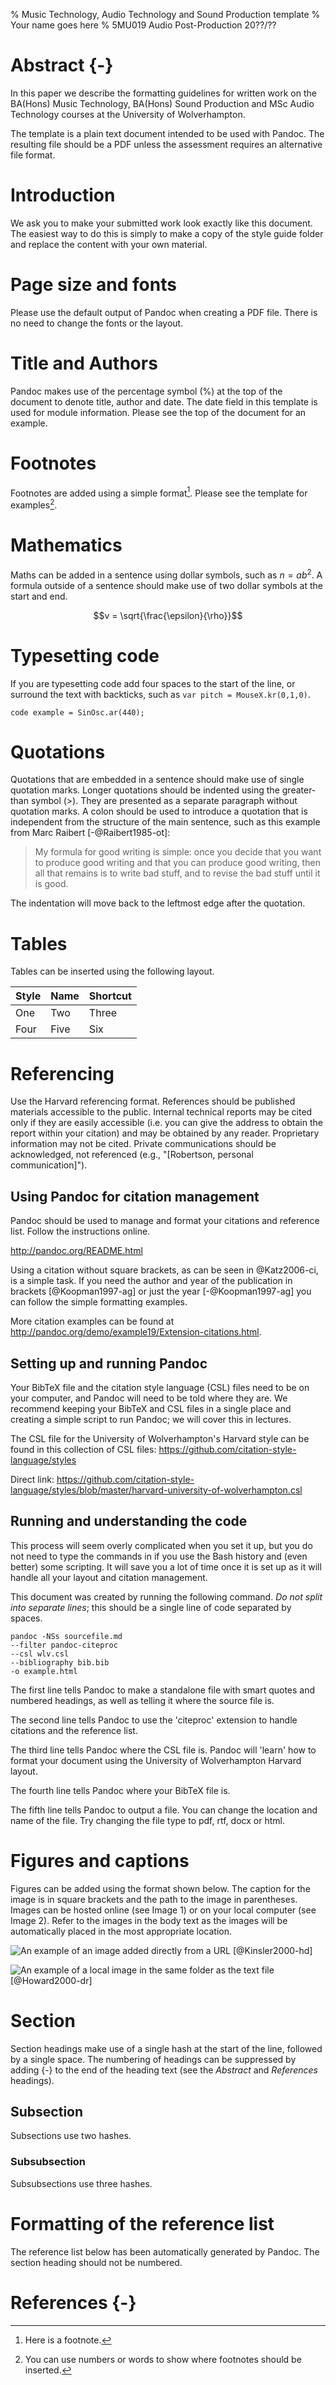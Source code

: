 % Music Technology, Audio Technology and Sound Production template
% Your name goes here
% 5MU019 Audio Post-Production 20??/??


# Abstract {-}
In this paper we describe the formatting guidelines for written work on the BA(Hons) Music Technology, BA(Hons) Sound Production and MSc Audio Technology courses at the University of Wolverhampton. 

The template is a plain text document intended to be used with Pandoc. The resulting file should be a PDF unless the assessment requires an alternative file format.


# Introduction
We ask you to make your submitted work look exactly like this document. The easiest way to do this is simply to make a copy of the style guide folder and replace the content with your own material.

# Page size and fonts

Please use the default output of Pandoc when creating a PDF file. There is no need to change the fonts or the layout. 


# Title and Authors
Pandoc makes use of the percentage symbol (%) at the top of the document to denote title, author and date. The date field in this template is used for module information. Please see the top of the document for an example.


# Footnotes
Footnotes are added using a simple format[^1]. Please see the template for examples[^name].

[^1]: Here is a footnote.
[^name]: You can use numbers or words to show where footnotes should be inserted.


# Mathematics
Maths can be added in a sentence using dollar symbols, such as $n = ab^2$. A formula outside of a sentence should make use of two dollar symbols at the start and end.

$$v = \sqrt{\frac{\epsilon}{\rho}}$$


# Typesetting code
If you are typesetting code add four spaces to the start of the line, or surround the text with backticks, such as `var pitch = MouseX.kr(0,1,0)`.

    code example = SinOsc.ar(440);


# Quotations
Quotations that are embedded in a sentence should make use of single quotation marks. Longer quotations should be indented using the greater-than symbol (>). They are presented as a separate paragraph without quotation marks. A colon should be used to introduce a quotation that is independent from the structure of the main sentence, such as this example from Marc Raibert [-@Raibert1985-ot]:

> My formula for good writing is simple: once you decide that you want to produce good writing and that you can produce good writing, then all that remains is to write bad stuff, and to revise the bad stuff until it is good.

The indentation will move back to the leftmost edge after the quotation.


# Tables
Tables can be inserted using the following layout.

Style | Name | Shortcut
---|---|---
One | Two | Three
Four | Five | Six


# Referencing
Use the Harvard referencing format. References should be published materials accessible to the public. Internal technical reports may be cited only if they are easily accessible (i.e. you can give the address to obtain the report within your citation) and may be obtained by any reader. Proprietary information may not be cited. Private communications should be acknowledged, not referenced (e.g., "[Robertson, personal communication]").

## Using Pandoc for citation management

Pandoc should be used to manage and format your citations and reference list. Follow the instructions online.

<http://pandoc.org/README.html>

Using a citation without square brackets, as can be seen in @Katz2006-ci, is a simple task. If you need the author and year of the publication in brackets [@Koopman1997-ag] or just the year [-@Koopman1997-ag] you can follow the simple formatting examples.

More citation examples can be found at <http://pandoc.org/demo/example19/Extension-citations.html>.


## Setting up and running Pandoc

Your BibTeX file and the citation style language (CSL) files need to be on your computer, and Pandoc will need to be told where they are. We recommend keeping your BibTeX and CSL files in a single place and creating a simple script to run Pandoc; we will cover this in lectures.

The CSL file for the University of Wolverhampton's Harvard style can be found in this collection of CSL files: <https://github.com/citation-style-language/styles>

Direct link: <https://github.com/citation-style-language/styles/blob/master/harvard-university-of-wolverhampton.csl>


## Running and understanding the code

This process will seem overly complicated when you set it up, but you do not need to type the commands in if you use the Bash history and (even better) some scripting. It will save you a lot of time once it is set up as it will handle all your layout and citation management.

This document was created by running the following command. *Do not split into separate lines*; this should be a single line of code separated by spaces.

    pandoc -NSs sourcefile.md
    --filter pandoc-citeproc
    --csl wlv.csl 
    --bibliography bib.bib
    -o example.html


The first line tells Pandoc to make a standalone file with smart quotes and numbered headings, as well as telling it where the source file is.

The second line tells Pandoc to use the 'citeproc' extension to handle citations and the reference list.

The third line tells Pandoc where the CSL file is. Pandoc will 'learn' how to format your document using the University of Wolverhampton Harvard layout.

The fourth line tells Pandoc where your BibTeX file is.

The fifth line tells Pandoc to output a file. You can change the location and name of the file. Try changing the file type to pdf, rtf, docx or html.



# Figures and captions

Figures can be added using the format shown below. The caption for the image is in square brackets and the path to the image in parentheses. Images can be hosted online (see Image 1) or on your local computer (see Image 2). Refer to the images in the body text as the images will be automatically placed in the most appropriate location.
  
![An example of an image added directly from a URL [@Kinsler2000-hd]](http://www.enggpedia.com/images/stories/amp-mod.jpg)

![An example of a local image in the same folder as the text file [@Howard2000-dr]](3d-domains.png)


# Section
Section headings make use of a single hash at the start of the line, followed by a single space. The numbering of headings can be suppressed by adding {-} to the end of the heading text (see the *Abstract* and *References* headings).

## Subsection
Subsections use two hashes.

### Subsubsection
Subsubsections use three hashes.


# Formatting of the reference list
The reference list below has been automatically generated by Pandoc. The section  heading should not be numbered.


# References {-}
